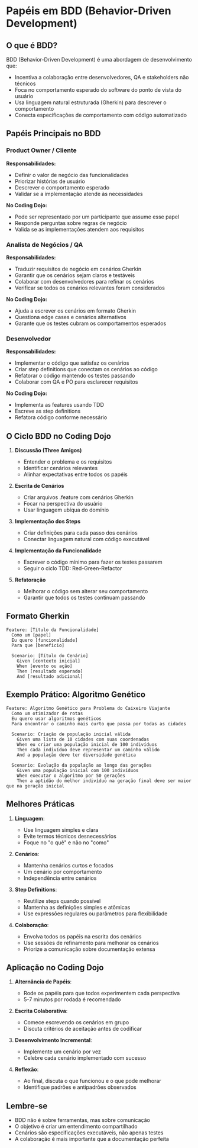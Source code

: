 # Papéis em BDD (Behavior-Driven Development)

## O que é BDD?

BDD (Behavior-Driven Development) é uma abordagem de desenvolvimento que:

- Incentiva a colaboração entre desenvolvedores, QA e stakeholders não técnicos
- Foca no comportamento esperado do software do ponto de vista do usuário
- Usa linguagem natural estruturada (Gherkin) para descrever o comportamento
- Conecta especificações de comportamento com código automatizado

## Papéis Principais no BDD

### Product Owner / Cliente

**Responsabilidades:**
- Definir o valor de negócio das funcionalidades
- Priorizar histórias de usuário
- Descrever o comportamento esperado
- Validar se a implementação atende às necessidades

**No Coding Dojo:**
- Pode ser representado por um participante que assume esse papel
- Responde perguntas sobre regras de negócio
- Valida se as implementações atendem aos requisitos

### Analista de Negócios / QA

**Responsabilidades:**
- Traduzir requisitos de negócio em cenários Gherkin
- Garantir que os cenários sejam claros e testáveis
- Colaborar com desenvolvedores para refinar os cenários
- Verificar se todos os cenários relevantes foram considerados

**No Coding Dojo:**
- Ajuda a escrever os cenários em formato Gherkin
- Questiona edge cases e cenários alternativos
- Garante que os testes cubram os comportamentos esperados

### Desenvolvedor

**Responsabilidades:**
- Implementar o código que satisfaz os cenários
- Criar step definitions que conectam os cenários ao código
- Refatorar o código mantendo os testes passando
- Colaborar com QA e PO para esclarecer requisitos

**No Coding Dojo:**
- Implementa as features usando TDD
- Escreve as step definitions
- Refatora código conforme necessário

## O Ciclo BDD no Coding Dojo

1. **Discussão (Three Amigos)**
   - Entender o problema e os requisitos
   - Identificar cenários relevantes
   - Alinhar expectativas entre todos os papéis

2. **Escrita de Cenários**
   - Criar arquivos .feature com cenários Gherkin
   - Focar na perspectiva do usuário
   - Usar linguagem ubíqua do domínio

3. **Implementação dos Steps**
   - Criar definições para cada passo dos cenários
   - Conectar linguagem natural com código executável

4. **Implementação da Funcionalidade**
   - Escrever o código mínimo para fazer os testes passarem
   - Seguir o ciclo TDD: Red-Green-Refactor

5. **Refatoração**
   - Melhorar o código sem alterar seu comportamento
   - Garantir que todos os testes continuam passando

## Formato Gherkin

```gherkin
Feature: [Título da Funcionalidade]
  Como um [papel]
  Eu quero [funcionalidade]
  Para que [benefício]

  Scenario: [Título do Cenário]
    Given [contexto inicial]
    When [evento ou ação]
    Then [resultado esperado]
    And [resultado adicional]
```

## Exemplo Prático: Algoritmo Genético

```gherkin
Feature: Algoritmo Genético para Problema do Caixeiro Viajante
  Como um otimizador de rotas
  Eu quero usar algoritmos genéticos
  Para encontrar o caminho mais curto que passa por todas as cidades

  Scenario: Criação de população inicial válida
    Given uma lista de 10 cidades com suas coordenadas
    When eu criar uma população inicial de 100 indivíduos
    Then cada indivíduo deve representar um caminho válido
    And a população deve ter diversidade genética

  Scenario: Evolução da população ao longo das gerações
    Given uma população inicial com 100 indivíduos
    When executar o algoritmo por 50 gerações
    Then a aptidão do melhor indivíduo na geração final deve ser maior que na geração inicial
```

## Melhores Práticas

1. **Linguagem**:
   - Use linguagem simples e clara
   - Evite termos técnicos desnecessários
   - Foque no "o quê" e não no "como"

2. **Cenários**:
   - Mantenha cenários curtos e focados
   - Um cenário por comportamento
   - Independência entre cenários

3. **Step Definitions**:
   - Reutilize steps quando possível
   - Mantenha as definições simples e atômicas
   - Use expressões regulares ou parâmetros para flexibilidade

4. **Colaboração**:
   - Envolva todos os papéis na escrita dos cenários
   - Use sessões de refinamento para melhorar os cenários
   - Priorize a comunicação sobre documentação extensa

## Aplicação no Coding Dojo

1. **Alternância de Papéis**:
   - Rode os papéis para que todos experimentem cada perspectiva
   - 5-7 minutos por rodada é recomendado

2. **Escrita Colaborativa**:
   - Comece escrevendo os cenários em grupo
   - Discuta critérios de aceitação antes de codificar

3. **Desenvolvimento Incremental**:
   - Implemente um cenário por vez
   - Celebre cada cenário implementado com sucesso

4. **Reflexão**:
   - Ao final, discuta o que funcionou e o que pode melhorar
   - Identifique padrões e antipadrões observados

## Lembre-se

- BDD não é sobre ferramentas, mas sobre comunicação
- O objetivo é criar um entendimento compartilhado
- Cenários são especificações executáveis, não apenas testes
- A colaboração é mais importante que a documentação perfeita
